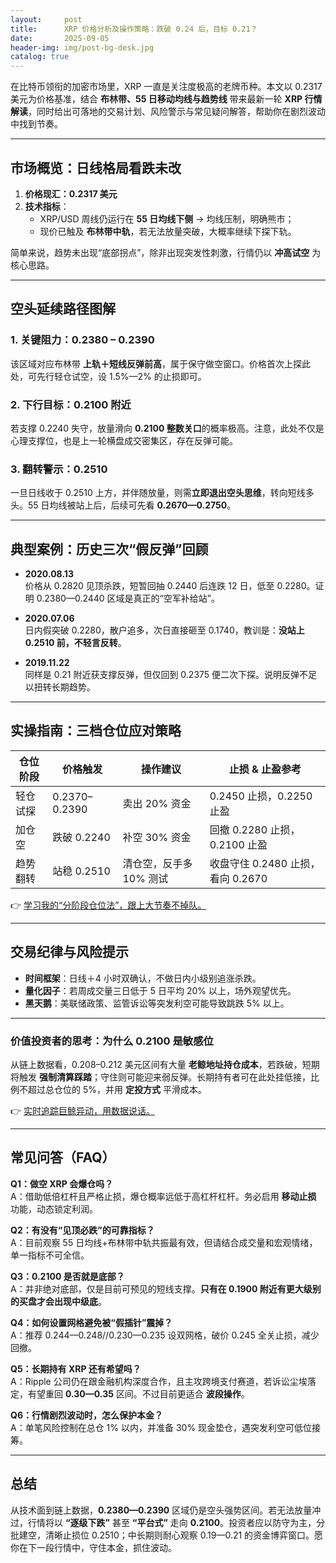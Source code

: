 ```yaml
---
layout:     post
title:      XRP 价格分析及操作策略：跌破 0.24 后，目标 0.21？
date:       2025-09-05
header-img: img/post-bg-desk.jpg
catalog: true
---
```


在比特币领衔的加密市场里，XRP 一直是关注度极高的老牌币种。本文以 0.2317 美元为价格基准，结合 **布林带、55 日移动均线与趋势线** 带来最新一轮 **XRP 行情解读**，同时给出可落地的交易计划、风险警示与常见疑问解答，帮助你在剧烈波动中找到节奏。

---

## 市场概览：日线格局看跌未改

1. **价格现汇：0.2317 美元**
2. **技术指标**：  
   - XRP/USD 周线仍运行在 **55 日均线下侧** → 均线压制，明确熊市；  
   - 现价已触及 **布林带中轨**，若无法放量突破，大概率继续下探下轨。

简单来说，趋势未出现“底部拐点”，除非出现突发性刺激，行情仍以 **冲高试空** 为核心思路。

---

## 空头延续路径图解

### 1. 关键阻力：0.2380 – 0.2390
该区域对应布林带 **上轨＋短线反弹前高**，属于保守做空窗口。价格首次上探此处，可先行轻仓试空，设 1.5%—2% 的止损即可。

### 2. 下行目标：0.2100 附近
若支撑 0.2240 失守，放量滑向 **0.2100 整数关口**的概率极高。注意，此处不仅是心理支撑位，也是上一轮横盘成交密集区，存在反弹可能。

### 3. 翻转警示：0.2510
一旦日线收于 0.2510 上方，并伴随放量，则需**立即退出空头思维**，转向短线多头。55 日均线被站上后，后续可先看 **0.2670—0.2750**。

---

## 典型案例：历史三次“假反弹”回顾

- **2020.08.13**  
  价格从 0.2820 见顶杀跌，短暂回抽 0.2440 后连跌 12 日，低至 0.2280。证明 0.2380—0.2440 区域是真正的“空军补给站”。

- **2020.07.06**  
  日内假突破 0.2280，散户追多，次日直接砸至 0.1740，教训是：**没站上 0.2510 前，不轻言反转**。

- **2019.11.22**  
  同样是 0.21 附近获支撑反弹，但仅回到 0.2375 便二次下探。说明反弹不足以扭转长期趋势。

---

## 实操指南：三档仓位应对策略

| 仓位阶段 | 价格触发 | 操作建议 | 止损 & 止盈参考 |
| -------- | -------- | -------- | -------------- |
| 轻仓试探 | 0.2370–0.2390 | 卖出 20% 资金 | 0.2450 止损，0.2250 止盈 |
| 加仓空   | 跌破 0.2240  | 补空 30% 资金 | 回撤 0.2280 止损，0.2100 止盈 |
| 趋势翻转 | 站稳 0.2510  | 清仓空，反手多 10% 测试 | 收盘守住 0.2480 止损，看向 0.2670 |

👉 [学习我的“分阶段仓位法”，跟上大节奏不掉队。](https://okxdog.com/)

---

## 交易纪律与风险提示

- **时间框架**：日线＋4 小时双确认，不做日内小级别追涨杀跌。  
- **量化因子**：若周成交量三日低于 5 日平均 20% 以上，场外观望优先。  
- **黑天鹅**：美联储政策、监管诉讼等突发利空可能导致跳跌 5% 以上。

---

### 价值投资者的思考：为什么 0.2100 是敏感位

从链上数据看，0.208–0.212 美元区间有大量 **老鲸地址持仓成本**，若跌破，短期将触发 **强制清算踩踏**；守住则可能迎来弱反弹。长期持有者可在此处挂低接，比例不超过总仓位的 5%，并用 **定投方式** 平滑成本。

👉 [实时追踪巨鲸异动，用数据说话。](https://okxdog.com/)

---

## 常见问答（FAQ）

**Q1：做空 XRP 会爆仓吗？**  
A：借助低倍杠杆且严格止损，爆仓概率远低于高杠杆杠杆。务必启用 **移动止损** 功能，动态锁定利润。

**Q2：有没有“见顶必跌”的可靠指标？**  
A：目前观察 55 日均线+布林带中轨共振最有效，但请结合成交量和宏观情绪，单一指标不可全信。

**Q3：0.2100 是否就是底部？**  
A：并非绝对底部，仅是目前可预见的短线支撑。**只有在 0.1900 附近有更大级别的买盘才会出现中级底**。

**Q4：如何设置网格避免被“假插针”震掉？**  
A：推荐 0.244—0.248//0.230—0.235 设双网格，破价 0.245 全关止损，减少回撤。

**Q5：长期持有 XRP 还有希望吗？**  
A：Ripple 公司仍在跟金融机构深度合作，且主攻跨境支付赛道，若诉讼尘埃落定，有望重回 **0.30—0.35** 区间。不过目前更适合 **波段操作**。

**Q6：行情剧烈波动时，怎么保护本金？**  
A：单笔风险控制在总仓 1% 以内，并准备 30% 现金垫仓，遇突发利空可低位接筹。

---

## 总结

从技术面到链上数据，**0.2380—0.2390** 区域仍是空头强势区间。若无法放量冲过，行情将以 **“逐级下跌”** 甚至 **“平台式”** 走向 **0.2100**。投资者应以防守为主，分批建空，清晰止损位 0.2510；中长期则耐心观察 0.19—0.21 的资金博弈窗口。愿你在下一段行情中，守住本金，抓住波动。